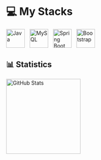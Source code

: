 <h1>💻 My Stacks</h1>
<img
        align="left"
        alt="Java"
        title="Java"
        width="50px"
        style="padding-right: 10px;"
        src="https://cdn.jsdelivr.net/gh/devicons/devicon@latest/icons/java/java-original-wordmark.svg"
/>

<img
        align="left"
        alt="MySQL"
        title="MySQL"
        width="50px"
        style="padding-right: 10px;"
        src="https://cdn.jsdelivr.net/gh/devicons/devicon@latest/icons/mysql/mysql-original-wordmark.svg"
/>

<img
        align="left"
        alt="Spring Boot"
        title="Spring Boot"
        width="50px"
        style="padding-right: 10px;"
        src="https://cdn.jsdelivr.net/gh/devicons/devicon@latest/icons/spring/spring-original.svg"    
/>

<img
        align="left"
        alt="Bootstrap"
        title="Bootstrap"
        width="50px"
        style="padding-right: 10px;"
        src="https://cdn.jsdelivr.net/gh/devicons/devicon@latest/icons/bootstrap/bootstrap-original-wordmark.svg"
/>

<br/>
<br/>
<br/>

<h2>📊 Statistics</h2>
<p>
    <img
            align="left"
            alt="GitHub Stats"
            height="200"
            style="padding-right: 10px;"
            src="https://github-readme-stats.vercel.app/api?username=ChristianIwahashi&show_icons=true&theme=tokyonight&include_all_commits=true"
    />
</p>
